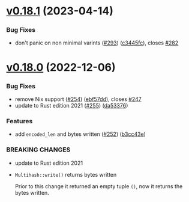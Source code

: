 # [v0.18.1](https://github.com/multiformats/rust-multihash/compare/v0.18.0...v0.18.1) (2023-04-14)


### Bug Fixes

* don't panic on non minimal varints ([#293](https://github.com/multiformats/rust-multihash/issues/293)) ([c3445fc](https://github.com/multiformats/rust-multihash/commit/c3445fc5041b0fc573945321ebd4b0cdffe0daa5)), closes [#282](https://github.com/multiformats/rust-multihash/issues/282)


# [v0.18.0](https://github.com/multiformats/rust-multihash/compare/v0.17.0...v) (2022-12-06)


### Bug Fixes

* remove Nix support ([#254](https://github.com/multiformats/rust-multihash/issues/254)) ([ebf57dd](https://github.com/multiformats/rust-multihash/commit/ebf57ddb82be2d2fd0a2f00666b0f888d4c78e1b)), closes [#247](https://github.com/multiformats/rust-multihash/issues/247)
* update to Rust edition 2021 ([#255](https://github.com/multiformats/rust-multihash/issues/255)) ([da53376](https://github.com/multiformats/rust-multihash/commit/da53376e0d9cf2d82d6c0d10590a77991cb3a6b6))


### Features

* add `encoded_len` and bytes written ([#252](https://github.com/multiformats/rust-multihash/issues/252)) ([b3cc43e](https://github.com/multiformats/rust-multihash/commit/b3cc43ecb6f9c59da774b094853d6542430d55ad))


### BREAKING CHANGES

* update to Rust edition 2021
* `Multihash::write()` returns bytes written

    Prior to this change it returned an empty tuple `()`, now it returns
the bytes written.
